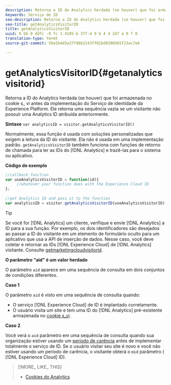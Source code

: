 ```yaml
---
description: Retorna a ID do Analytics herdada (se houver) que foi armazenada no cookie s_ vi antes da implementação do Serviço de identidade da Experience Platform. Ele retorna uma sequência vazia se um visitante não possuir uma Analytics ID atribuída anteriormente.
keywords: Serviço de ID
seo-description: Retorna a ID do Analytics herdada (se houver) que foi armazenada no cookie s_ vi antes da implementação do Serviço de identidade da Experience Platform. Ele retorna uma sequência vazia se um visitante não possuir uma Analytics ID atribuída anteriormente.
seo-title: getAnalyticsVisitorID
title: getAnalyticsVisitorID
uuid: 6 bb 8 ddfc -9 fc 1-4105-b 377-d 9 b 4 d 247 a 0 f 8
translation-type: tm+mt
source-git-commit: 50a5b4d3a27fd8b21437f02bd9390565f23ac7e6

---
```



# getAnalyticsVisitorID{#getanalyticsvisitorid}

Retorna a ID do Analytics herdada (se houver) que foi armazenada no cookie s_ vi antes da implementação do Serviço de identidade da Experience Platform. Ele retorna uma sequência vazia se um visitante não possuir uma Analytics ID atribuída anteriormente.

**Sintaxe** `var analyticsID = visitor.getAnalyticsVisitorID()`

Normalmente, essa função é usada com soluções personalizadas que exigem a leitura da ID do visitante. Ela não é usada em uma implementação padrão. `getAnalyticsVisitorID` também funciona com funções de retorno de chamada para ler as IDs do [!DNL Analytics] e trazê-las para o sistema ou aplicativo.

**Código de exemplo**

```js
//callback function 
var useAnalyticsVisitorID = function(id){ 
     //whatever your function does with the Experience Cloud ID 
}; 
 
//get Analytics ID and pass it to the function 
var analyticsID = visitor.getAnalyticsVisitorID(useAnalyticsVisitorID)
```

>[!TIP]
>
>Se você for [!DNL Analytics] um cliente, verifique e envie [!DNL Analytics] a ID para a sua função. Por exemplo, os dois identificadores são desejados ao passar a ID do visitante em um elemento de formulário oculto para um aplicativo que usa a API de inserção de dados. Nesse caso, você deve coletar e retornar as IDs [!DNL Experience Cloud] de [!DNL Analytics] visitante. Consulte [getmarketingcloudvisitorid](../../library/get-set/getmcvid.md).

**O parâmetro “aid” é um valor herdado**

O parâmetro `aid` aparece em uma sequência de consulta em dois conjuntos de condições diferentes.

**Caso 1**

O parâmetro `aid` é visto em uma sequência de consulta quando:

* O serviço [!DNL Experience Cloud] de ID é implantado corretamente.
* O usuário visita um site e tem uma ID do [!DNL Analytics] pré-existente armazenada no [cookie s_vi](https://marketing.adobe.com/resources/help/en_US/whitepapers/cookies/?f=cookies_analytics.html).

**Caso 2**

Você verá o `aid` parâmetro em uma sequência de consulta quando sua organização estiver usando um [período de carência](../../reference/analytics-reference/grace-period.md) antes de implementar totalmente o serviço de ID. Se o usuário visitar seu site é novo e você não estiver usando um período de carência, o visitante obterá o `mid` parâmetro ( [!DNL Experience Cloud] ID).

>[!MORE_ LIKE_ THIS]
>
>* [Cookies do Analytics](https://marketing.adobe.com/resources/help/en_US/whitepapers/cookies/cookies_analytics.html)


